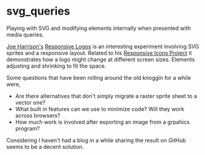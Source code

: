 svg_queries
===========

Playing with SVG and modifying elements internally when presented with media queries.

[Joe Harrison's][joe] [Responsive Logos][responsivelogos] is an interesting experiment involving SVG sprites and a responsive layout. Related to his [Responsive Icons Project][rip] it demonstrates how a logo might change at different screen sizes. Elements adjusting and shrinking to fit the space. 

Some questions that have been rolling around the old knoggin for a while were, 

* Are there alternatives that don't simply migrate a raster sprite sheet to a vector one?
* What built in features can we use to minimize code? Will they work across browsers?
* How much work is involved after exporting an image from a grpahics program?

Considering I haven't had a blog in a while sharing the result on GitHub seems to be a decent solution. 


[joe]:http://www.joeharrison.co.uk/
[responsivelogos]:http://www.responsivelogos.co.uk/
[rip]:http://www.joeharrison.co.uk/projects/responsiveicons